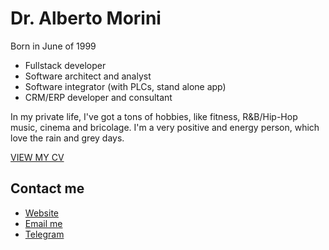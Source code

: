 # Dr. Alberto Morini

Born in June of 1999

- Fullstack developer
- Software architect and analyst
- Software integrator (with PLCs, stand alone app)
- CRM/ERP developer and consultant 

In my private life, I've got a tons of hobbies, like fitness, R&B/Hip-Hop music, cinema and bricolage.
I'm a very positive and energy person, which love the rain and grey days.

<a href='https://albertomorini.github.io/docs/cv_AlbertoMorini.pdf'> VIEW MY CV</a>


## Contact me
- <a href='https://albertomorini.github.io'> Website</a>
- <a href='mailto:99morini@gmail.com'> Email me </a>
- <a href="https://t.me/albertomorini">Telegram</a>
